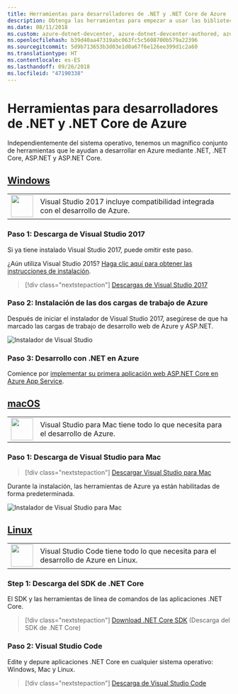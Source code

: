 ```yaml
---
title: Herramientas para desarrolladores de .NET y .NET Core de Azure
description: Obtenga las herramientas para empezar a usar las bibliotecas .NET de Azure desde un entorno de Windows, Linux y Mac.
ms.date: 08/11/2018
ms.custom: azure-dotnet-devcenter, azure-dotnet-devcenter-authored, azure-dotnet-devcenter-conceptual, vs-azure
ms.openlocfilehash: b39d40aa47319abc063fc5c5608700b579a22396
ms.sourcegitcommit: 5d9b713653b3d03e1d0a67f6e126ee399d1c2a60
ms.translationtype: HT
ms.contentlocale: es-ES
ms.lasthandoff: 09/26/2018
ms.locfileid: "47190338"
---
```

# <a name="tools-for-net-and-net-core-azure-developers"></a>Herramientas para desarrolladores de .NET y .NET Core de Azure

Independientemente del sistema operativo, tenemos un magnífico conjunto de herramientas que le ayudan a desarrollar en Azure mediante .NET, .NET Core, ASP.NET y ASP.NET Core.

## <a name="windowstabwindows"></a>[Windows](#tab/windows)

<table>
  <tr>
    <td width="50">
        <img src="https://docs.microsoft.com/media/logos/logo_vs-ide.svg" width="50" height="50"></img>
    </td>
    <td>
        Visual Studio 2017 incluye compatibilidad integrada con el desarrollo de Azure.
    </td>
  </tr>
</table>

### <a name="step-1-download-visual-studio-2017"></a>Paso 1: Descarga de Visual Studio 2017

Si ya tiene instalado Visual Studio 2017, puede omitir este paso.

¿Aún utiliza Visual Studio 2015?  [Haga clic aquí para obtener las instrucciones de instalación](dotnet-sdk-vs2015-install.md).

> [!div class="nextstepaction"]
> [Descargas de Visual Studio 2017](https://www.visualstudio.com/downloads/)

### <a name="step-2-install-the-two-azure-workloads"></a>Paso 2: Instalación de las dos cargas de trabajo de Azure

Después de iniciar el instalador de Visual Studio 2017, asegúrese de que ha marcado las cargas de trabajo de desarrollo web de Azure y ASP.NET.

![Instalador de Visual Studio](media/dotnet-tools/azure-workloads.png)

### <a name="step-3-develop-with-net-on-azure"></a>Paso 3: Desarrollo con .NET en Azure

Comience por [implementar su primera aplicación web ASP.NET Core en Azure App Service](https://docs.microsoft.com/azure/app-service-web/app-service-web-get-started-dotnet).

## <a name="macostabmacos"></a>[macOS](#tab/macos)
<table>
  <tr>
    <td width="50">
        <img src="https://docs.microsoft.com/media/logos/logo_vs-mac.svg" width="50" height="50"></img>
    </td>
    <td>
        Visual Studio para Mac tiene todo lo que necesita para el desarrollo de Azure.
    </td>
  </tr>
</table>

### <a name="step-1-download-visual-studio-for-mac"></a>Paso 1: Descarga de Visual Studio para Mac

> [!div class="nextstepaction"]
> [Descargar Visual Studio para Mac](https://www.visualstudio.com/vs/visual-studio-mac/)

Durante la instalación, las herramientas de Azure ya están habilitadas de forma predeterminada.

![Instalador de Visual Studio para Mac](media/dotnet-tools/azure-vsmac.png)

## <a name="linuxtablinux"></a>[Linux](#tab/linux)

<table>
  <tr>
    <td width="50">
        <img src="https://docs.microsoft.com/media/logos/logo_vs-code.svg" width="50" height="50"></img>
    </td>
    <td>
        Visual Studio Code tiene todo lo que necesita para el desarrollo de Azure en Linux.
    </td>
  </tr>
</table>

### <a name="step-1-download-the-net-core-sdk"></a>Step 1: Descarga del SDK de .NET Core

El SDK y las herramientas de línea de comandos de las aplicaciones .NET Core.

> [!div class="nextstepaction"]
> [Download .NET Core SDK](https://www.microsoft.com/net/core) (Descarga del SDK de .NET Core)

### <a name="step-2-visual-studio-code"></a>Paso 2: Visual Studio Code

Edite y depure aplicaciones .NET Core en cualquier sistema operativo: Windows, Mac y Linux.

> [!div class="nextstepaction"]
> [Descarga de Visual Studio Code](https://code.visualstudio.com)
